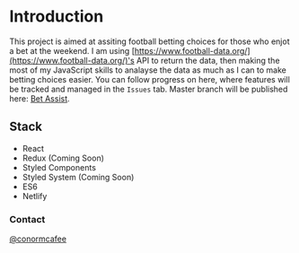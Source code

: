 # Introduction

This project is aimed at assiting football betting choices for those who enjot a bet at the weekend. I am using [https://www.football-data.org/](https://www.football-data.org/)'s API to return the data, then making the most of my JavaScript skills to analayse the data as much as I can to make betting choices easier. You can follow progress on here, where features will be tracked and managed in the `Issues` tab. Master branch will be published here: [Bet Assist](https://bet-assist.netlify.com/).

## Stack

- React
- Redux (Coming Soon)
- Styled Components
- Styled System (Coming Soon)
- ES6
- Netlify

### Contact

[@conormcafee](https://www.twitter.com/conormcafee)
